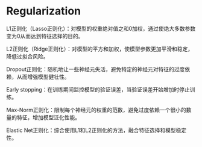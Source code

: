 # Regularization
L1正则化（Lasso正则化）：对模型的权重绝对值之和0加权，通过使绝大多数参数变为0从而达到特征选择的目的。

L2正则化（Ridge正则化）：对模型的平方和加权，使模型参数更加平滑和稳定，降低过拟合风险。

Dropout正则化：随机地让一些神经元失活，避免特定的神经元对特征的过度依赖，从而增强模型健壮性。

Early stopping：在训练期间监控模型的验证误差，当验证误差开始增加时停止训练。

Max-Norm正则化：限制每个神经元的权重的范数，避免过度依赖一个很小的数量的特征，增加模型泛化性能。

Elastic Net正则化：综合使用L1和L2正则化的方法，融合特征选择和模型稳定性。
